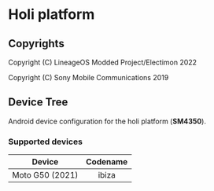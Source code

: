 Holi platform
============

## Copyrights
Copyright (C) LineageOS Modded Project/Electimon 2022

Copyright (C) Sony Mobile Communications 2019

## Device Tree

Android device configuration for the holi platform (**SM4350**).

### Supported devices

| Device | Codename |
|-|:-:|
| Moto G50 (2021) | ibiza |
